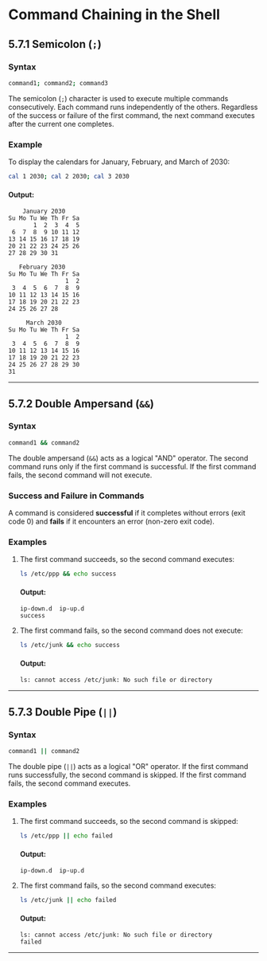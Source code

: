 # Command Chaining in the Shell

## 5.7.1 Semicolon (`;`)

### Syntax
```bash
command1; command2; command3
```

The semicolon (`;`) character is used to execute multiple commands consecutively. Each command runs independently of the others. Regardless of the success or failure of the first command, the next command executes after the current one completes.

### Example
To display the calendars for January, February, and March of 2030:
```bash
cal 1 2030; cal 2 2030; cal 3 2030
```
#### Output:
```
    January 2030                                                        
Su Mo Tu We Th Fr Sa                                                            
       1  2  3  4  5                                                            
 6  7  8  9 10 11 12                                                            
13 14 15 16 17 18 19                                                            
20 21 22 23 24 25 26                                                            
27 28 29 30 31                                                                 
                                                                                
   February 2030                                                                
Su Mo Tu We Th Fr Sa                                                            
                1  2                                                            
 3  4  5  6  7  8  9                                                            
10 11 12 13 14 15 16                                                            
17 18 19 20 21 22 23                                                            
24 25 26 27 28                                                                 
                                                                                
     March 2030                                                                 
Su Mo Tu We Th Fr Sa                                                            
                1  2                                                            
 3  4  5  6  7  8  9                                                            
10 11 12 13 14 15 16                                                            
17 18 19 20 21 22 23                                                            
24 25 26 27 28 29 30                                                            
31                       
```

---

## 5.7.2 Double Ampersand (`&&`)

### Syntax
```bash
command1 && command2
```

The double ampersand (`&&`) acts as a logical "AND" operator. The second command runs only if the first command is successful. If the first command fails, the second command will not execute.

### Success and Failure in Commands
A command is considered **successful** if it completes without errors (exit code 0) and **fails** if it encounters an error (non-zero exit code).

### Examples
1. The first command succeeds, so the second command executes:
   ```bash
   ls /etc/ppp && echo success
   ```
   
   #### Output:
   ```
   ip-down.d  ip-up.d
   success
   ```

2. The first command fails, so the second command does not execute:
   ```bash
   ls /etc/junk && echo success
   ```

   #### Output:
   ```
   ls: cannot access /etc/junk: No such file or directory
   ```

---

## 5.7.3 Double Pipe (`||`)

### Syntax
```bash
command1 || command2
```

The double pipe (`||`) acts as a logical "OR" operator. If the first command runs successfully, the second command is skipped. If the first command fails, the second command executes.

### Examples
1. The first command succeeds, so the second command is skipped:
   ```bash
   ls /etc/ppp || echo failed
   ```
   #### Output:
   ```
   ip-down.d  ip-up.d
   ```

2. The first command fails, so the second command executes:
   ```bash
   ls /etc/junk || echo failed
   ```
   #### Output:
   ```
   ls: cannot access /etc/junk: No such file or directory
   failed
   ```

---
